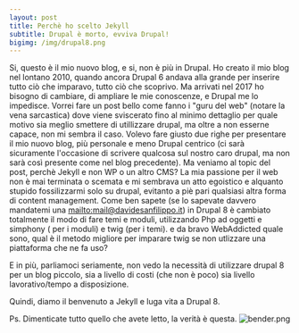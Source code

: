 ```yaml
---
layout: post
title: Perchè ho scelto Jekyll
subtitle: Drupal è morto, evviva Drupal!
bigimg: /img/drupal8.png
---
```


Si, questo è il mio nuovo blog, e si, non è più in Drupal.
Ho creato il mio blog nel lontano 2010, quando ancora Drupal 6 andava alla grande per inserire tutto ciò che imparavo, tutto ciò che scoprivo. Ma arrivati nel 2017 ho bisogno di cambiare, di ampliare le mie conoscenze, e Drupal me lo impedisce.
Vorrei fare un post bello come fanno i "guru del web" (notare la vena sarcastica) dove viene sviscerato fino al minimo dettaglio per quale motivo sia meglio smettere di utillizzare drupal, ma oltre a non esserne capace, non mi sembra il caso.
Volevo fare giusto due righe per presentare il mio nuovo blog, più personale e meno Drupal centrico (ci sarà sicuramente l'occasione di scrivere qualcosa sul nostro caro drupal, ma non sarà così presente come nel blog precedente).
Ma veniamo al topic del post, perchè Jekyll e non WP o un altro CMS?
La mia passione per il web non è mai terminata o scemata e mi sembrava un atto egoistico e alquanto stupido fossilizzarmi solo su drupal, evitanto a piè pari qualsiasi altra forma di content management.
Come ben sapete (se lo sapevate davvero mandatemi una [mailto:mail@davidesanfilippo.it](mail)) in Drupal 8 è cambiato totalmente il modo di fare temi e moduli, utilizzando Php ad oggetti e simphony ( per i moduli) e twig (per i temi). e da bravo WebAddicted quale sono, qual è il metodo migliore per imparare twig se non utlizzare una piattaforma che ne fa uso?

E in più, parliamoci seriamente, non vedo la necessità di utilizzare drupal 8 per un blog piccolo, sia a livello di costi (che non è poco) sia livello lavorativo/tempo a disposizione.

Quindi, diamo il benvenuto a Jekyll e luga vita a Drupal 8.

Ps.
Dimenticate tutto quello che avete letto, la verità è questa.
![bender.png]({{site.baseurl}}/img/bender.png)

